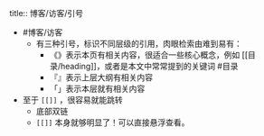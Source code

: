 title:: 博客/访客/引号

- #博客/访客
	- 有三种引号，标识不同层级的引用，肉眼检索由难到易有：
		- 《》表示本页有相关内容，很适合一些核心概念，例如 [[目录/heading]]，或者是本文中常常提到的关键词 #目录
		- 『』表示上层大纲有相关内容
		- 「」表示本层就有相关内容
- 至于 `[[]]` ，很容易就能跳转
	- 底部双链
	- `[[]]` 本身就够明显了！可以直接悬浮查看。